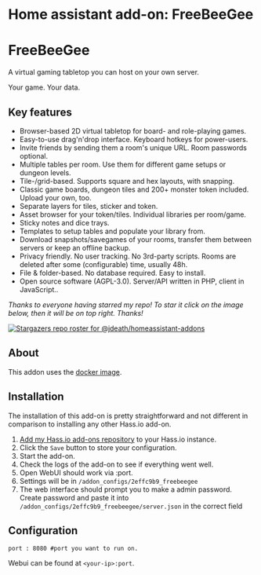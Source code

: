 # Home assistant add-on: FreeBeeGee

# FreeBeeGee

A virtual gaming tabletop you can host on your own server.

Your game. Your data.

## Key features

* Browser-based 2D virtual tabletop for board- and role-playing games.
* Easy-to-use drag'n'drop interface. Keyboard hotkeys for power-users.
* Invite friends by sending them a room's unique URL. Room passwords optional.
* Multiple tables per room. Use them for different game setups or dungeon levels.
* Tile-/grid-based. Supports square and hex layouts, with snapping.
* Classic game boards, dungeon tiles and 200+ monster token included. Upload your own, too.
* Separate layers for tiles, sticker and token.
* Asset browser for your token/tiles. Individual libraries per room/game.
* Sticky notes and dice trays.
* Templates to setup tables and populate your library from.
* Download snapshots/savegames of your rooms, transfer them between servers or keep an offline backup.
* Privacy friendly. No user tracking. No 3rd-party scripts. Rooms are deleted after some (configurable) time, usually 48h.
* File & folder-based. No database required. Easy to install.
* Open source software (AGPL-3.0). Server/API written in PHP, client in JavaScript..

_Thanks to everyone having starred my repo! To star it click on the image below, then it will be on top right. Thanks!_

[![Stargazers repo roster for @jdeath/homeassistant-addons](https://reporoster.com/stars/jdeath/homeassistant-addons)](https://github.com/jdeath/homeassistant-addons/stargazers)

## About

This addon uses the [docker image](https://github.com/ludus-leonis/FreeBeeGee).

## Installation

The installation of this add-on is pretty straightforward and not different in
comparison to installing any other Hass.io add-on.

1. [Add my Hass.io add-ons repository][repository] to your Hass.io instance.
1. Click the `Save` button to store your configuration.
1. Start the add-on.
1. Check the logs of the add-on to see if everything went well.
1. Open WebUI should work via <your-ip>:port.
1. Settings will be in `/addon_configs/2effc9b9_freebeegee`
1. The web interface should prompt you to make a admin password. Create password and paste it into `/addon_configs/2effc9b9_freebeegee/server.json` in the correct field
## Configuration

```
port : 8080 #port you want to run on.
```

Webui can be found at `<your-ip>:port`.

[repository]: https://github.com/jdeath/homeassistant-addons
